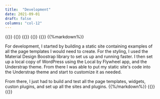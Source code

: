 ```yaml
---
title:  "Development"
date: 2021-09-01
draft: false
columns: "col-12"
---
```

{{<row>}}
{{<column class="col-12  col-md-8 col-lg-6">}}
{{<workImage src="/work/fifco-intranet/00-research/intranet-component-planning.jpg" alt="Information Architecture Schema for the intranet" caption="Information Architecture Schema for the intranet">}}
{{</column>}}
{{<column class="col-12  col-md-4 col-lg-6">}}
{{%markdown%}}

For development, I started by building a static site containing examples of all the page templates I would need to create. For the styling, I used the Material Design Boostrap library to set us up and running faster. I then set up a local copy of WordPress using the Local by Flywheel app, and the Understrap theme. From there I was able to put my static site's code into the Understrap theme and start to customize it as needed. 

From there, I just had to build and test all the page templates, widgets, custon plugins, and set up all the sites and plugins.
{{%/markdown%}}
{{</column>}}
{{</row>}}

<!-- <div class="p-4 bg-blue text-white mb-4">
{{%markdown%}}
### Basic Setup & Config
* Modern Events Calendar
* WP Forms
* WPO365

### Page Templates
*
### Widgets
* Customized News(Posts) Widget
* 
### Custom Plugins
* Safety Data Sheets Database
{{%/markdown%}}
</div> -->


